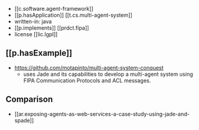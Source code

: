 
- [[c.software.agent-framework]]
- [[p.hasApplication]] [[t.cs.multi-agent-system]]
- written-in: java
- [[p.implements]] [[prdct.fipa]]
- license [[lic.lgpl]]

## [[p.hasExample]]

- https://github.com/motapinto/multi-agent-system-conquest 
  - uses Jade and its capabilities to develop a multi-agent system using FIPA Communication Protocols and ACL messages.

## Comparison

- [[ar.exposing-agents-as-web-services-a-case-study-using-jade-and-spade]] 